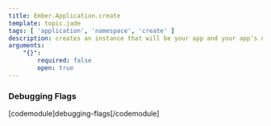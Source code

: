 ```yaml
---
title: Ember.Application.create
template: topic.jade
tags: [ 'application', 'namespace', 'create' ]
description: creates an instance that will be your app and your app's namespace
arguments:
    "{}":
        required: false
        open: true
---
```


### Debugging Flags

[codemodule]debugging-flags[/codemodule]

